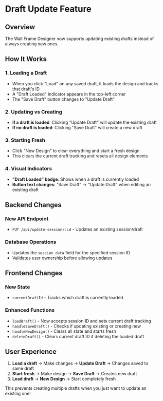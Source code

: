  # Draft Update Feature

## Overview
The Wall Frame Designer now supports updating existing drafts instead of always creating new ones.

## How It Works

### 1. **Loading a Draft**
- When you click "Load" on any saved draft, it loads the design and tracks that draft's ID
- A "Draft Loaded" indicator appears in the top-left corner
- The "Save Draft" button changes to "Update Draft"

### 2. **Updating vs Creating**
- **If a draft is loaded**: Clicking "Update Draft" will update the existing draft
- **If no draft is loaded**: Clicking "Save Draft" will create a new draft

### 3. **Starting Fresh**
- Click "New Design" to clear everything and start a fresh design
- This clears the current draft tracking and resets all design elements

### 4. **Visual Indicators**
- **"Draft Loaded" badge**: Shows when a draft is currently loaded
- **Button text changes**: "Save Draft" → "Update Draft" when editing an existing draft

## Backend Changes

### New API Endpoint
- `PUT /api/update-session/:id` - Updates an existing session/draft

### Database Operations
- Updates the `session_data` field for the specified session ID
- Validates user ownership before allowing updates

## Frontend Changes

### New State
- `currentDraftId` - Tracks which draft is currently loaded

### Enhanced Functions
- `loadDraft()` - Now accepts session ID and sets current draft tracking
- `handleSaveDraft()` - Checks if updating existing or creating new
- `handleNewDesign()` - Clears all state and starts fresh
- `deleteDraft()` - Clears current draft ID if deleting the loaded draft

## User Experience

1. **Load a draft** → Make changes → **Update Draft** → Changes saved to same draft
2. **Start fresh** → Make design → **Save Draft** → Creates new draft
3. **Load draft** → **New Design** → Start completely fresh

This prevents creating multiple drafts when you just want to update an existing one!